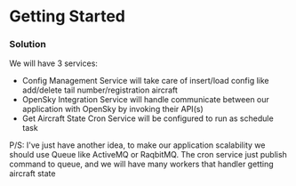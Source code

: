 # Getting Started

### Solution
We will have 3 services: 
- Config Management Service will take care of insert/load config like add/delete tail number/registration aircraft
- OpenSky Integration Service will handle communicate between our application with OpenSky by invoking their API(s)
- Get Aircraft State Cron Service will be configured to run as schedule task

P/S: I've just have another idea, to make our application scalability we should use Queue like ActiveMQ or RaqbitMQ. The cron 
service just publish command to queue, and we will have many workers that handler getting aircraft state

